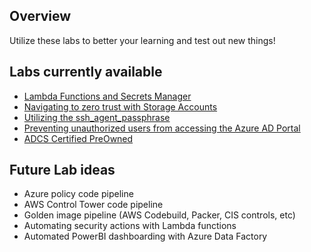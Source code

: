 ## Overview
Utilize these labs to better your learning and test out new things!

## Labs currently available
* [Lambda Functions and Secrets Manager](https://github.com/cltpt/Labs/tree/main/AWS/Lambda%20Functions%20and%20Secrets%20Manager)
* [Navigating to zero trust with Storage Accounts](https://github.com/cltpt/Labs/tree/main/Azure/Navigating%20to%20zero%20trust%20with%20Storage%20Accounts)
* [Utilizing the ssh_agent_passphrase](https://github.com/cltpt/Labs/tree/main/MISC/ssh_agent_passphrase)
* [Preventing unauthorized users from accessing the Azure AD Portal](https://github.com/cltpt/Labs/tree/main/Azure/Preventing%20unauthorized%20users%20from%20accessing%20Azure%20AD%20Portal)
* [ADCS Certified PreOwned](https://github.com/cltpt/Labs/tree/main/MISC/ADCS_Certified_PreOwned)

## Future Lab ideas
* Azure policy code pipeline
* AWS Control Tower code pipeline
* Golden image pipeline (AWS Codebuild, Packer, CIS controls, etc)
* Automating security actions with Lambda functions
* Automated PowerBI dashboarding with Azure Data Factory